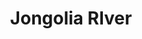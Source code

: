 ---
title: "Jongolia RIver"
title_bn: "জঙ্গলিয়া নদী"
description: "It takes off from upazila boundary line of Pajapur and Nalshothi, Jhalkathi and ends at kathalia upazila."
---